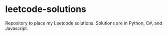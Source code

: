 # leetcode-solutions
Repository to place my Leetcode solutions. Solutions are in Python, C#, and Javascript.
